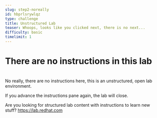 ```yaml
---
slug: step2-noreally
id: hbprlsrywlqz
type: challenge
title: Unstructured Lab
teaser: Whoops, looks like you clicked next, there is no next...
difficulty: basic
timelimit: 1
---
```

# There are no instructions in this lab
#
No really, there are no instructions here, this is an unstructured, open lab environment.

If you advance the instructions pane again, the lab will close.

Are you looking for structured lab content with instructions to learn new stuff?
https://lab.redhat.com

